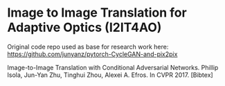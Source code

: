 # Image to Image Translation for Adaptive Optics (I2IT4AO)







Original code repo used as base for research work here:
https://github.com/junyanz/pytorch-CycleGAN-and-pix2pix

Image-to-Image Translation with Conditional Adversarial Networks.
Phillip Isola, Jun-Yan Zhu, Tinghui Zhou, Alexei A. Efros. In CVPR 2017. [Bibtex]
